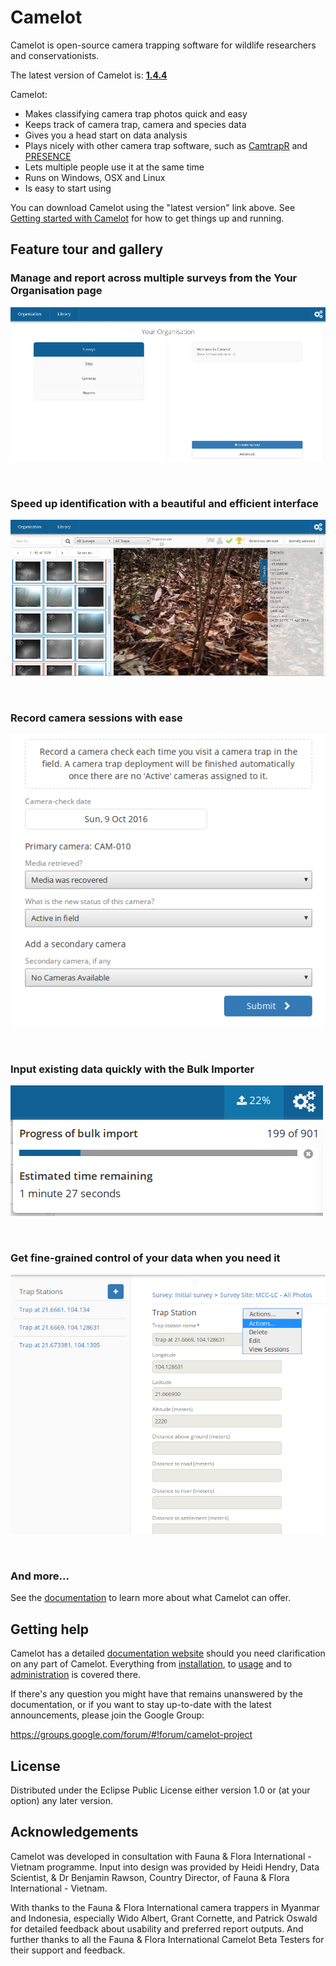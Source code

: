 # Camelot

Camelot is open-source camera trapping software for wildlife researchers and conservationists.

The latest version of Camelot is: **[1.4.4](https://s3-ap-southeast-2.amazonaws.com/camelot-project/release/camelot-1.4.4.zip)**

Camelot:

* Makes classifying camera trap photos quick and easy
* Keeps track of camera trap, camera and species data
* Gives you a head start on data analysis
* Plays nicely with other camera trap software, such as [CamtrapR](https://cran.r-project.org/web/packages/camtrapR/index.html) and [PRESENCE](http://www.mbr-pwrc.usgs.gov/software/doc/presence/presence.html)
* Lets multiple people use it at the same time
* Runs on Windows, OSX and Linux
* Is easy to start using

You can download Camelot using the "latest version" link above. See [Getting started with Camelot](http://camelot-project.readthedocs.io/en/latest/gettingstarted.html) for how to get things up and running.

## Feature tour and gallery
### Manage and report across multiple surveys from the Your Organisation page

![](doc/screenshot/your-organisation.png)

&nbsp;

### Speed up identification with a beautiful and efficient interface

![](doc/screenshot/library.png)

&nbsp;

### Record camera sessions with ease

![](doc/screenshot/camera-check-add.png)

&nbsp;

### Input existing data quickly with the Bulk Importer

![](doc/screenshot/bulk-import-status.png)

&nbsp;

### Get fine-grained control of your data when you need it

![](doc/screenshot/advanced-menu.png)

&nbsp;

### And more...
See the [documentation](http://camelot-project.readthedocs.io/en/latest/) to learn more about what Camelot can offer.

## Getting help

Camelot has a detailed [documentation website](http://camelot-project.readthedocs.io/en/latest) should you need clarification on any part of Camelot. Everything from [installation](http://camelot-project.readthedocs.io/en/latest/gettingstarted.html), to [usage](http://camelot-project.readthedocs.io/en/latest/survey.html) and to [administration](http://camelot-project.readthedocs.io/en/latest/administration.html) is covered there.

If there's any question you might have that remains unanswered by the documentation, or if you want to stay up-to-date with the latest announcements, please join the Google Group:

https://groups.google.com/forum/#!forum/camelot-project

## License

Distributed under the Eclipse Public License either version 1.0 or (at
your option) any later version.

## Acknowledgements
Camelot was developed in consultation with Fauna & Flora International - Vietnam programme.  Input into design was provided by Heidi Hendry, Data Scientist, & Dr Benjamin Rawson, Country Director, of Fauna & Flora International - Vietnam.

With thanks to the Fauna & Flora International camera trappers in Myanmar and Indonesia, especially Wido Albert, Grant Cornette, and Patrick Oswald for detailed feedback about usability and preferred report outputs.  And further thanks to all the Fauna & Flora International Camelot Beta Testers for their support and feedback.
